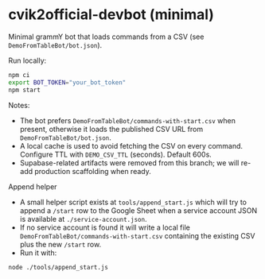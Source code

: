 # cvik2official-devbot (minimal)

Minimal grammY bot that loads commands from a CSV (see `DemoFromTableBot/bot.json`).

Run locally:

```bash
npm ci
export BOT_TOKEN="your_bot_token"
npm start
```

Notes:
- The bot prefers `DemoFromTableBot/commands-with-start.csv` when present, otherwise it loads the published CSV URL from `DemoFromTableBot/bot.json`.
- A local cache is used to avoid fetching the CSV on every command. Configure TTL with `DEMO_CSV_TTL` (seconds). Default 600s.
- Supabase-related artifacts were removed from this branch; we will re-add production scaffolding when ready.

Append helper
- A small helper script exists at `tools/append_start.js` which will try to append a `/start` row to the Google Sheet when a service account JSON is available at `./service-account.json`.
- If no service account is found it will write a local file `DemoFromTableBot/commands-with-start.csv` containing the existing CSV plus the new `/start` row.
- Run it with:

```bash
node ./tools/append_start.js
```
